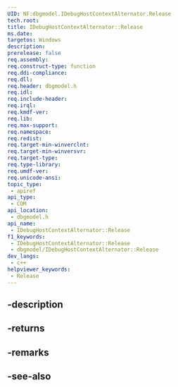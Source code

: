 ```yaml
---
UID: NF:dbgmodel.IDebugHostContextAlternator.Release
tech.root: 
title: IDebugHostContextAlternator::Release
ms.date: 
targetos: Windows
description: 
prerelease: false
req.assembly: 
req.construct-type: function
req.ddi-compliance: 
req.dll: 
req.header: dbgmodel.h
req.idl: 
req.include-header: 
req.irql: 
req.kmdf-ver: 
req.lib: 
req.max-support: 
req.namespace: 
req.redist: 
req.target-min-winverclnt: 
req.target-min-winversvr: 
req.target-type: 
req.type-library: 
req.umdf-ver: 
req.unicode-ansi: 
topic_type:
 - apiref
api_type:
 - COM
api_location:
 - dbgmodel.h
api_name:
 - IDebugHostContextAlternator::Release
f1_keywords:
 - IDebugHostContextAlternator::Release
 - dbgmodel/IDebugHostContextAlternator::Release
dev_langs:
 - c++
helpviewer_keywords:
 - Release
---
```


## -description

## -returns

## -remarks

## -see-also


